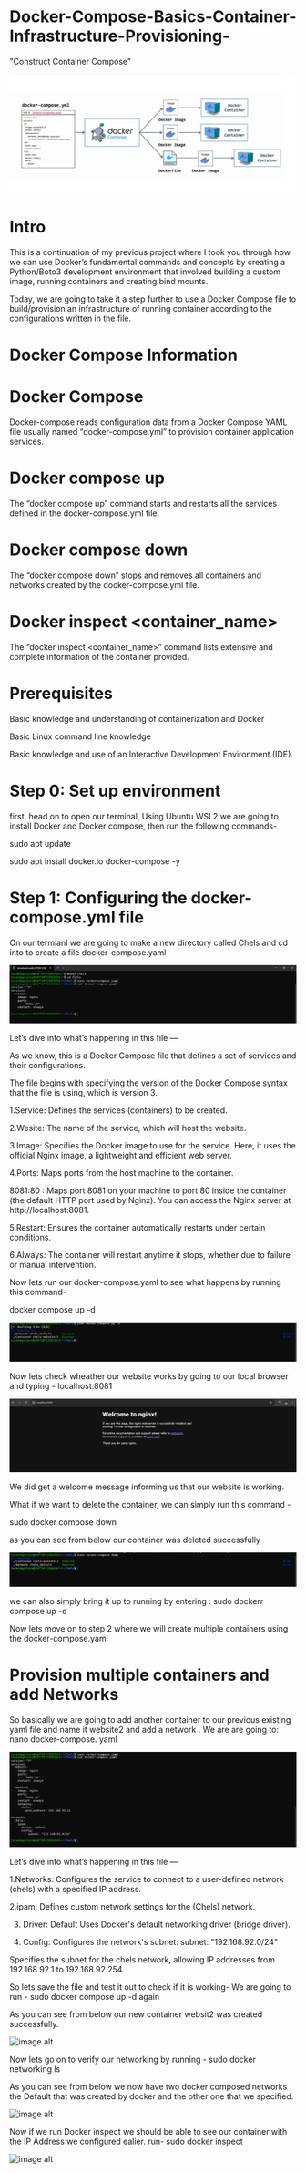 # Docker-Compose-Basics-Container-Infrastructure-Provisioning-
"Construct Container Compose"

![image alt](https://github.com/Tatenda-Prince/Docker-Compose-Basics-Container-Infrastructure-Provisioning-/blob/6bb0048362a93327fc6ec6c87619ec1808b94b7f/Images/Screenshot%202024-12-28%20112152.png)

# Intro 
This is a continuation of my previous project where I took you through how we can use Docker’s fundamental commands and concepts by creating a Python/Boto3 development environment that involved building a custom image, running containers and creating bind mounts.

Today, we are going to take it a step further to use a Docker Compose file to build/provision an infrastructure of running container according to the configurations written in the file.


# Docker Compose Information

# Docker Compose

Docker-compose reads configuration data from a Docker Compose YAML file usually named “docker-compose.yml” to provision container application services.

# Docker compose up

The “docker compose up” command starts and restarts all the services defined in the docker-compose.yml file.

# Docker compose down

The “docker compose down” stops and removes all containers and networks created by the docker-compose.yml file.

# Docker inspect <container_name>

The “docker inspect <container_name>” command lists extensive and complete information of the container provided.

# Prerequisites

Basic knowledge and understanding of containerization and Docker

Basic Linux command line knowledge

Basic knowledge and use of an Interactive Development Environment (IDE).

# Step 0: Set up environment

first, head on to open our terminal, Using Ubuntu WSL2 we are going to install Docker and Docker compose, then run the following commands-

sudo apt update

sudo apt install docker.io docker-compose -y 

# Step 1: Configuring the docker-compose.yml file

On our termianl we are going to make a new directory called Chels and cd into to create a file docker-compose.yaml

![image alt](https://github.com/Tatenda-Prince/Docker-Compose-Basics-Container-Infrastructure-Provisioning-/blob/f70ced21afefd86f95b6adfcf28e9797a65ea6bc/Images/Screenshot%202024-12-28%20123327.png)


Let’s dive into what’s happening in this file —

As we know, this is a Docker Compose file that defines a set of services and their configurations.

The file begins with specifying the version of the Docker Compose syntax that the file is using, which is version 3.

1.Service: Defines the services (containers) to be created.

2.Wesite: The name of the service, which will host the website.

3.Image: Specifies the Docker image to use for the service. Here, it uses the official Nginx image, a lightweight and efficient web server.

4.Ports: Maps ports from the host machine to the container.

  8081:80 : Maps port 8081 on your machine to port 80 inside the container (the default HTTP port used by Nginx). You can access the Nginx server at http://localhost:8081.

5.Restart: Ensures the container automatically restarts under certain conditions.

6.Always: The container will restart anytime it stops, whether due to failure or manual intervention.


Now lets run our docker-compose.yaml to see what happens by running this command-

docker compose up -d 


![image alt](https://github.com/Tatenda-Prince/Docker-Compose-Basics-Container-Infrastructure-Provisioning-/blob/c9457de4c90c0fd3819095ee13bb4a855e23af71/Images/Screenshot%202024-12-28%20131131.png)


Now lets check wheather our website works by going to our local browser and typing - localhost:8081


![image alt](https://github.com/Tatenda-Prince/Docker-Compose-Basics-Container-Infrastructure-Provisioning-/blob/c976437d23cf98574f9d71c940c4fe92fdd8ae81/Images/Screenshot%202024-12-28%20130240.png)


We did get a welcome message informing us that our website is working. 


What if we want to delete the container, we can simply run this command - 

sudo docker compose down

as you can see from below our container was deleted successfully


![image alt](https://github.com/Tatenda-Prince/Docker-Compose-Basics-Container-Infrastructure-Provisioning-/blob/775b8d6d8a7c9af7611ee43a0c959bb4657072fe/Images/Screenshot%202024-12-28%20131038.png) 


we can also simply bring it up to running by entering : sudo dockerr compose up -d 

Now lets move on to step 2 where we will create multiple containers using the docker-compose.yaml


# Provision multiple containers and add Networks

So basically we are going to add another container to our previous existing yaml file and name it website2 and add a network .
We are are going to: nano docker-compose. yaml 


![image alt](https://github.com/Tatenda-Prince/Docker-Compose-Basics-Container-Infrastructure-Provisioning-/blob/28d71e008d87afda7958caf75df48cbb44d3ad7c/Images/Screenshot%202024-12-28%20133544.png)


Let’s dive into what’s happening in this file —

1.Networks: Configures the service to connect to a user-defined network (chels) with a specified IP address.

2.ipam: Defines custom network settings for the (Chels) network.

3. Driver: Default
    Uses Docker's default networking driver (bridge driver).

4. Config: Configures the network's subnet:
    subnet: "192.168.92.0/24"
   
Specifies the subnet for the chels network, allowing IP addresses from 192.168.92.1 to 192.168.92.254.


So lets save the file and test it out to check if it is working-
We are going to run - sudo docker compose up -d again 

As you can see from below our new container websit2 was created successfully.

![image alt]()



Now lets go on to verify our networking by running -
sudo docker networking ls 

As you can see from below we now have two docker composed networks the Default that was created by docker and the other one that we specified.

![image alt]()


Now if we run Docker inspect we should be able to see our container with the IP Address we configured ealier.
run- sudo docker inspect 


![image alt]()




















  













